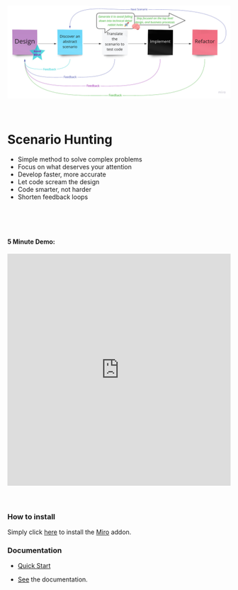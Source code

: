 

<img src="./sh-process-view.jpg" alt="Scenario Hunting Process"/>


<br/>  
<br/>  
<br/>  

# Scenario Hunting
<ul>
  <li> Simple method to solve complex problems </li>
  <li> Focus on what deserves your attention</li>
  <li> Develop faster, more accurate</li>
  <li> Let code scream the design</li>
  <li> Code smarter, not harder</li>
  <li> Shorten feedback loops</li>
</ul>

<br/>  
<br/>  
<br/>  


#### 5 Minute Demo:

<iframe style="width:100%" height="524" src="https://www.youtube.com/embed/Ou_TkeMsfXs" title="YouTube video player" frameborder="0" allow="accelerometer; autoplay; clipboard-write; encrypted-media; gyroscope; picture-in-picture" allowfullscreen></iframe>


<br/>  
<br/>  
<br/>  

### How to install
Simply click [here](https://miro.com/oauth/authorize/?response_type=code&client_id=3074457356753256770&redirect_uri=%2Fconfirm-app-install%2F) to install the [Miro](https://miro.com) addon.

### Documentation
* [Quick Start](https://docs.scenariohunting.com/#/content/Quick-Start/Hunting-a-scenario/article)

* [See](https://docs.scenariohunting.com) the documentation.
